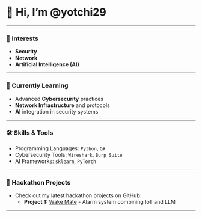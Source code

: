 # 👋 Hi, I’m **@yotchi29**

---

### 👀 Interests
- **Security**
- **Network**
- **Artificial Intelligence (AI)**

---

### 🌱 Currently Learning
- Advanced **Cybersecurity** practices
- **Network Infrastructure** and protocols
- **AI** integration in security systems

---

### 🛠️ Skills & Tools
- Programming Languages: `Python`, `C#`
- Cybersecurity Tools: `Wireshark`, `Burp Suite`
- AI Frameworks: `sklearn`, `PyTorch`

---

### 🚀 Hackathon Projects
- Check out my latest hackathon projects on GitHub:  
  - **Project 1:** [Wake Mate](https://github.com/jphacks/sd_2410) - Alarm system combining IoT and LLM

--- 


<!---
YoshidaR3n/YoshidaR3n is a ✨ special ✨ repository because its `README.md` (this file) appears on your GitHub profile.
You can click the Preview link to take a look at your changes.
--->

